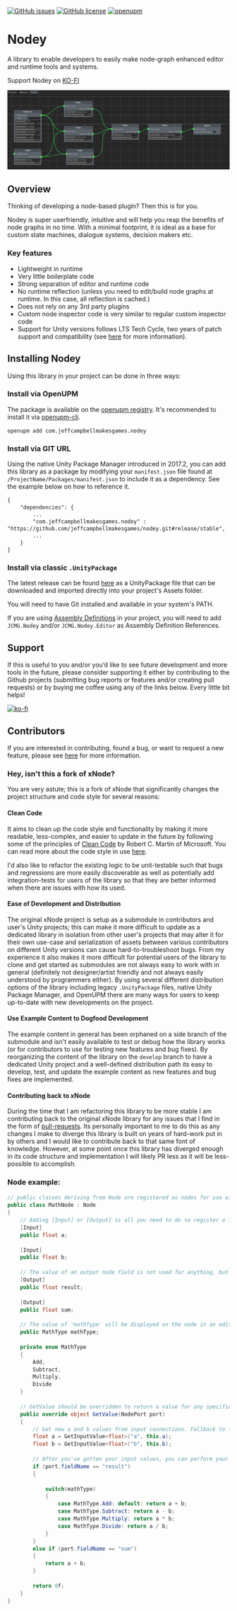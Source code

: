 [![GitHub issues](https://img.shields.io/github/issues/jeffcampbellmakesgames/nodey.svg)](https://github.com/jeffcampbellmakesgames/nodey/issues)
[![GitHub license](https://img.shields.io/badge/license-MIT-blue.svg)](https://raw.githubusercontent.com/jeffcampbellmakesgames/nodey/master/LICENSE.md)
[![openupm](https://img.shields.io/npm/v/com.jeffcampbellmakesgames.nodey?label=openupm&registry_uri=https://package.openupm.com)](https://openupm.com/packages/com.jeffcampbellmakesgames.nodey/)

# Nodey
A library to enable developers to easily make node-graph enhanced editor and runtime tools and systems.

Support Nodey on [KO-FI](https://ko-fi.com/stampyturtle)

![Example Nodey Graph](/Images/ExampleNodeyGraph.png)

## Overview
Thinking of developing a node-based plugin? Then this is for you.

Nodey is super userfriendly, intuitive and will help you reap the benefits of node graphs in no time.
With a minimal footprint, it is ideal as a base for custom state machines, dialogue systems, decision makers etc.

### Key features
* Lightweight in runtime
* Very little boilerplate code
* Strong separation of editor and runtime code
* No runtime reflection (unless you need to edit/build node graphs at runtime. In this case, all reflection is cached.)
* Does not rely on any 3rd party plugins
* Custom node inspector code is very similar to regular custom inspector code
* Support for Unity versions follows LTS Tech Cycle, two years of patch support and compatibility (see [here](https://blogs.unity3d.com/2018/04/09/new-plans-for-unity-releases-introducing-the-tech-and-long-term-support-lts-streams/) for more information).

## Installing Nodey
Using this library in your project can be done in three ways:

### Install via OpenUPM
The package is available on the [openupm registry](https://openupm.com/). It's recommended to install it via [openupm-cli](https://github.com/openupm/openupm-cli).

```
openupm add com.jeffcampbellmakesgames.nodey
```

### Install via GIT URL
Using the native Unity Package Manager introduced in 2017.2, you can add this library as a package by modifying your `manifest.json` file found at `/ProjectName/Packages/manifest.json` to include it as a dependency. See the example below on how to reference it.

```
{
	"dependencies": {
		...
		"com.jeffcampbellmakesgames.nodey" : "https://github.com/jeffcampbellmakesgames/nodey.git#release/stable",
		...
	}
}
```

### Install via classic `.UnityPackage`
The latest release can be found [here](https://github.com/jeffcampbellmakesgames/nodey/releases) as a UnityPackage file that can be downloaded and imported directly into your project's Assets folder.

You will need to have Git installed and available in your system's PATH.

If you are using [Assembly Definitions](https://docs.unity3d.com/Manual/ScriptCompilationAssemblyDefinitionFiles.html) in your project, you will need to add `JCMG.Nodey` and/or `JCMG.Nodey.Editor` as Assembly Definition References.

## Support
If this is useful to you and/or you’d like to see future development and more tools in the future, please consider supporting it either by contributing to the Github projects (submitting bug reports or features and/or creating pull requests) or by buying me coffee using any of the links below. Every little bit helps!

[![ko-fi](https://www.ko-fi.com/img/githubbutton_sm.svg)](https://ko-fi.com/I3I2W7GX)

## Contributors
If you are interested in contributing, found a bug, or want to request a new feature, please see [here](./contributors.md) for more information.

### Hey, isn't this a fork of xNode?
You are very astute; this is a fork of xNode that significantly changes the project structure and code style for several reasons:

#### Clean Code
It aims to clean up the code style and functionality by making it more readable, less-complex, and easier to update in the future by following some of the principles of [Clean Code](https://www.amazon.com/Clean-Code-Handbook-Software-Craftsmanship/dp/0132350882) by Robert C. Martin of Microsoft. You can read more about the code style in use [here](./contributors.md).

I'd also like to refactor the existing logic to be unit-testable such that bugs and regressions are more easily discoverable as well as potentially add integration-tests for users of the library so that they are better informed when there are issues with how its used.

#### Ease of Development and Distribution
The original xNode project is setup as a submodule in contributors and user's Unity projects; this can make it more difficult to update as a dedicated library in isolation from other user's projects that may alter it for their own use-case and serialization of assets between various contributors on different Unity versions can cause hard-to-troubleshoot bugs. From my experience it also makes it more difficult for potential users of the library to clone and get started as submodules are not always easy to work with in general (definitely not designer/artist friendly and not always easily understood by programmers either). By using several different distribution options of the library including legacy `.UnityPackage` files, native Unity Package Manager, and OpenUPM there are many ways for users to keep up-to-date with new developments on the project.

#### Use Example Content to Dogfood Development
The example content in general has been orphaned on a side branch of the submodule and isn't easily available to test or debug how the library works (or for contributors to use for testing new features and bug fixes). By reorganizing the content of the library on the `develop` branch to have a dedicated Unity project and a well-defined distribution path its easy to develop, test, and update the example content as new features and bug fixes are implemented.

#### Contributing back to xNode
During the time that I am refactoring this library to be more stable I am contributing back to the original xNode library for any issues that I find in the form of [pull-requests](https://github.com/Siccity/xNode/pulls?utf8=%E2%9C%93&q=is%3Apr+author%3Ajeffcampbellmakesgames+). Its personally important to me to do this as any changes I make to diverge this library is built on years of hard-work put in by others and I would like to contribute back to that same font of knowledge. However, at some point once this library has diverged enough in its code structure and implementation I will likely PR less as it will be less-possible to accomplish.

### Node example:
```csharp
// public classes deriving from Node are registered as nodes for use within a graph
public class MathNode : Node 
{
	// Adding [Input] or [Output] is all you need to do to register a field as a valid port on your node 
	[Input] 
	public float a;

	[Input] 
	public float b;

	// The value of an output node field is not used for anything, but could be used for caching output results
	[Output] 
	public float result;

	[Output] 
	public float sum;

	// The value of 'mathType' will be displayed on the node in an editable format, similar to the inspector
	public MathType mathType;

	private enum MathType 
	{ 
		Add, 
		Subtract, 
		Multiply, 
		Divide
	}
	
	// GetValue should be overridden to return a value for any specified output port
	public override object GetValue(NodePort port) 
	{
		// Get new a and b values from input connections. Fallback to field values if input is not connected
		float a = GetInputValue<float>("a", this.a);
		float b = GetInputValue<float>("b", this.b);

		// After you've gotten your input values, you can perform your calculations and return a value
		if (port.fieldName == "result")
		{

			switch(mathType) 
			{
				case MathType.Add: default: return a + b;
				case MathType.Subtract: return a - b;
				case MathType.Multiply: return a * b;
				case MathType.Divide: return a / b;
			}
		}
		else if (port.fieldName == "sum") 
		{
			return a + b;
		}
		
		return 0f;
	}
}
```
